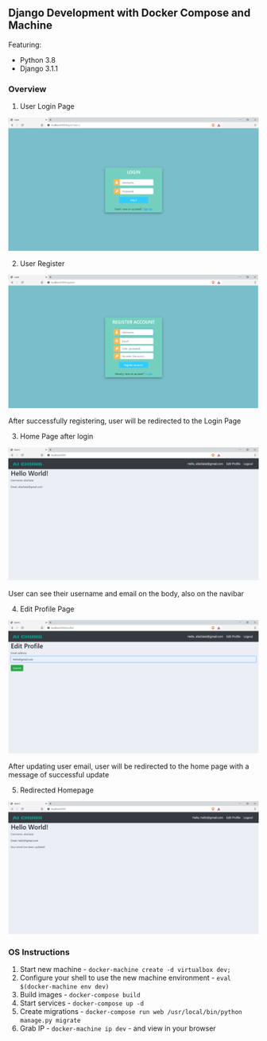 ## Django Development with Docker Compose and Machine

Featuring:
- Python 3.8
- Django 3.1.1

### Overview

1. User Login Page

![Alt text](https://github.com/Aliai3aiai/Ayomi/blob/main/login.png?raw=true)

2. User Register

![Alt text](https://github.com/Aliai3aiai/Ayomi/blob/main/register.png?raw=true)

After successfully registering, user will be redirected to the Login Page

3. Home Page after login

![Alt text](https://github.com/Aliai3aiai/Ayomi/blob/main/home.png?raw=true)

User can see their username and email on the body, also on the navibar

4. Edit Profile Page

![Alt text](https://github.com/Aliai3aiai/Ayomi/blob/main/editprofile.png?raw=true)

After updating user email, user will be redirected to the home page with a message of successful update

5. Redirected Homepage

![Alt text](https://github.com/Aliai3aiai/Ayomi/blob/main/updated%20email.png?raw=true)


### OS Instructions
1. Start new machine - `docker-machine create -d virtualbox dev;`
1. Configure your shell to use the new machine environment - `eval $(docker-machine env dev)`
1. Build images - `docker-compose build`
1. Start services - `docker-compose up -d`
1. Create migrations - `docker-compose run web /usr/local/bin/python manage.py migrate`
1. Grab IP - `docker-machine ip dev` - and view in your browser
